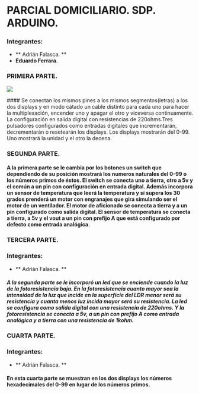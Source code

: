 # PARCIAL DOMICILIARIO. SDP. ARDUINO.


### Integrantes: 
* ** Adrián Falasca. **
* **Eduardo Ferrara.**

### PRIMERA PARTE.  

<p>
<img src="Parcial-Domiciliario/blob/main/esquemas/Esquema1.jpg">
</p>
#### Se conectan los mismos pines a los mismos segmentos(letras) a los dos displays y en modo cátado un cable distinto para cada uno para hacer la multiplexación, encender uno y apagar el otro y viceversa continuamente. La configuración en salida digital con resistencias de 220ohms.Tres pulsadores configurados como entradas digitales que incrementarán, decrementarán o resetearán los displays. Los displays mostrarán del 0-99. Uno mostrará la unidad y el otro la decena.




### SEGUNDA PARTE. 


#### A la primera parte se le cambia por los botones un switch que dependiendo de su posición mostrará los numeros naturales del 0-99 o los números primos de éstos. El switch se conecta uno a tierra, otro a 5v y el común a un pin con configuración en entrada digital. Además incorpora un sensor de temperatura que leerá la temperatura y si supera los 30 grados prenderá un motor con engranajes que gira simulando ser el motor de un ventilador. El motor de aficionado se conecta a tierra y a un pin configurado como salida digital. El sensor de temperatura se conecta a tierra, a 5v y el vout a un pin con prefijo A que está configurado por defecto como entrada analógica.




### TERCERA PARTE.
### Integrantes: 
* ** Adrián Falasca. **


##### A la segunda parte se le incorporó un led que se enciende cuando la luz de la fotoresistencia baja. En la fotoresistencia cuanto mayor sea la intensidad de la luz que incide en la superficie del LDR menor será su resistencia y cuanta menos luz incida mayor será su resistencia. La led se configura como salida digital con una resistencia de 220ohms. Y la fotoresistencia se conecta a 5v, a un pin con prefijo A como entrada analógica y a tierra con una resistencia de 1kohm. 


### CUARTA PARTE. 
### Integrantes: 
* ** Adrián Falasca. **


#### En esta cuarta parte se muestran en los dos displays los números hexadecimales del 0-99 en lugar de los números primos.  
